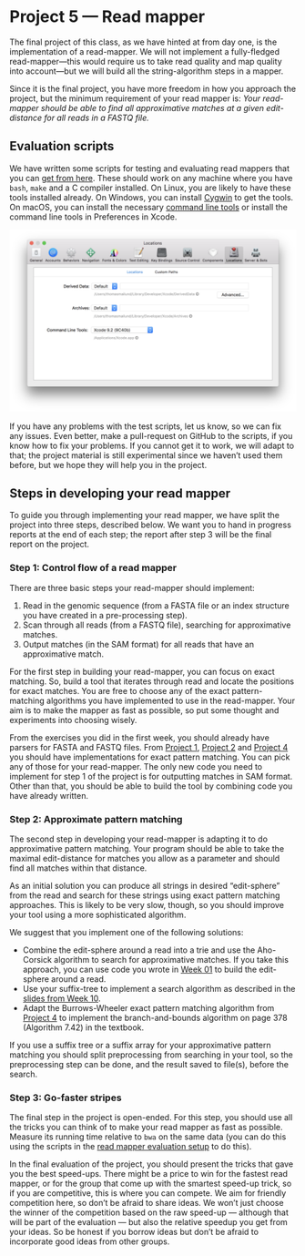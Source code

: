 # Project 5 — Read mapper

The final project of this class, as we have hinted at from day one, is the implementation of a read-mapper. We will not implement a fully-fledged read-mapper—this would require us to take read quality and map quality into account—but we will build all the string-algorithm steps in a mapper.

Since it is the final project, you have more freedom in how you approach the project, but the minimum requirement of your read mapper is: *Your read-mapper should be able to find all approximative matches at a given edit-distance for all reads in a FASTQ file.*

## Evaluation scripts

We have written some scripts for testing and evaluating read mappers that you can [get from here](https://github.com/mailund/gsa-read-mapper). These should work on any machine where you have `bash`, `make` and a C compiler installed. On Linux, you are likely to have these tools installed already. On Windows, you can install [Cygwin](https://www.cygwin.com) to get the tools. On macOS, you can install the necessary [command line tools](http://osxdaily.com/2014/02/12/install-command-line-tools-mac-os-x/) or install the command line tools in Preferences in Xcode.

![](Xcode-command-line-tools.png)

If you have any problems with the test scripts, let us know, so we can fix any issues. Even better, make a pull-request on GitHub to the scripts, if you know how to fix your problems. If you cannot get it to work, we will adapt to that; the project material is still experimental since we haven’t used them before, but we hope they will help you in the project.

## Steps in developing your read mapper

To guide you through implementing your read mapper, we have split the project into three steps, described below. We want you to hand in progress reports at the end of each step; the report after step 3 will be the final report on the project.

### Step 1: Control flow of a read mapper

There are three basic steps your read-mapper should implement:

1. Read in the genomic sequence (from a FASTA file or an index structure you have created in a pre-processing step).
2. Scan through all reads (from a FASTQ file), searching for approximative matches.
3. Output matches (in the SAM format) for all reads that have an approximative match.

For the first step in building your read-mapper, you can focus on exact matching. So, build a tool that iterates through read and locate the positions for exact matches. You are free to choose any of the exact pattern-matching algorithms you have implemented to use in the read-mapper. Your aim is to make the mapper as fast as possible, so put some thought and experiments into choosing wisely.

From the exercises you did in the first week, you should already have parsers for FASTA and FASTQ files. From [Project 1](https://github.com/mailund/gsa-exercises/tree/master/Project01), [Project 2](https://github.com/mailund/gsa-exercises/tree/master/Project02) and [Project 4](https://github.com/mailund/gsa-exercises/tree/master/Project04) you should have implementations for exact pattern matching. You can pick any of those for your read-mapper. The only new code you need to implement for step 1 of the project is for outputting matches in SAM format. Other than that, you should be able to build the tool by combining code you have already written.

### Step 2: Approximate pattern matching

The second step in developing your read-mapper is adapting it to do approximative pattern matching. Your program should be able to take the maximal edit-distance for matches you allow as a parameter and should find all matches within that distance.

As an initial solution you can produce all strings in desired “edit-sphere” from the read and search for these strings using exact pattern matching approaches. This is likely to be very slow, though, so you should improve your tool using a more sophisticated algorithm.

We suggest that you implement one of the following solutions:
* Combine the edit-sphere around a read into a trie and use the Aho-Corsick algorithm to search for approximative matches. If you take this approach, you can use code you wrote in [Week 01](https://github.com/mailund/gsa-exercises/tree/master/Week01) to build the edit-sphere around a read.
* Use your suffix-tree to implement a search algorithm as described in the [slides from Week 10](https://www.dropbox.com/s/rvqq3b2ja5ovrbt/GSA%20Week%2010.pdf?dl=0).
* Adapt the Burrows-Wheeler exact pattern matching algorithm from [Project 4](https://github.com/mailund/gsa-exercises/tree/master/Project04) to implement the branch-and-bounds algorithm on page 378 (Algorithm 7.42) in the textbook.

If you use a suffix tree or a suffix array for your approximative pattern matching you should split preprocessing from searching in your tool, so the preprocessing step can be done, and the result saved to file(s), before the search.

### Step 3: Go-faster stripes

The final step in the project is open-ended. For this step, you should use all the tricks you can think of to make your read mapper as fast as possible. Measure its running time relative to `bwa` on the same data (you can do this using the scripts in the [read mapper evaluation setup](https://github.com/mailund/gsa-read-mapper) to do this).

In the final evaluation of the project, you should present the tricks that gave you the best speed-ups. There might be a price to win for the fastest read mapper, or for the group that come up with the smartest speed-up trick, so if you are competitive, this is where you can compete. We aim for friendly competition here, so don’t be afraid to share ideas. We won’t just choose the winner of the competition based on the raw speed-up — although that will be part of the evaluation — but also the relative speedup you get from your ideas. So be honest if you borrow ideas but don’t be afraid to incorporate good ideas from other groups.




